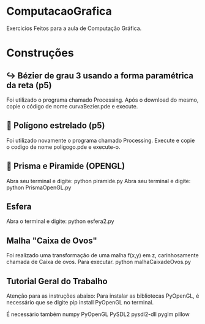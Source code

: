# ComputacaoGrafica
Exercicios Feitos para a aula de Computação Gráfica.

# Construções 

## ↪️ Bézier de grau 3 usando a forma paramétrica da reta (p5)
Foi utilizado o programa chamado Processing. Após o download do mesmo, copie o código de nome curvaBezier.pde e execute.

## 🌟 Polígono estrelado (p5)
Foi utilizado novamente o programa chamado Processing. Execute e copie o codigo de nome poligogo.pde e execute-o.

## 🔺 Prisma e Piramide (OPENGL)
Abra seu terminal e digite: python piramide.py
Abra seu terminal e digite: python PrismaOpenGL.py

## Esfera 
Abra o terminal e digite: python esfera2.py

## Malha "Caixa de Ovos"

Foi realizado uma transformação de uma malha f(x,y) em z, carinhosamente chamada de Caixa de ovos. Para executar. python malhaCaixadeOvos.py


## Tutorial Geral do Trabalho
Atenção para as instruções abaixo:
Para instalar as bibliotecas PyOpenGL, é necessário que se digite pip install PyOpenGL no terminal.

É necessário também
numpy
PyOpenGL
PySDL2
pysdl2-dll
pyglm
pillow 
